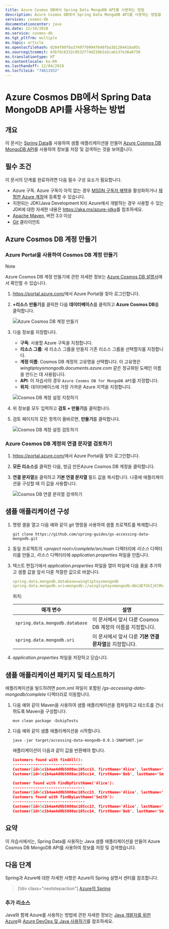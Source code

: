 ```yaml
---
title: Azure Cosmos DB에서 Spring Data MongoDB API를 사용하는 방법
description: Azure Cosmos DB에서 Spring Data MongoDB API를 사용하는 방법을 알아보세요.
services: cosmos-db
documentationcenter: java
ms.date: 12/19/2018
ms.service: cosmos-db
ms.tgt_pltfrm: multiple
ms.topic: article
ms.openlocfilehash: 0284f89f6a37497709947649fba3b1284416a95c
ms.sourcegitcommit: b3b7dc6332c0532f74d210b2a5cab137e38a6750
ms.translationtype: HT
ms.contentlocale: ko-KR
ms.lasthandoff: 12/04/2019
ms.locfileid: "74811932"
---
```

# <a name="how-to-use-spring-data-mongodb-api-with-azure-cosmos-db"></a>Azure Cosmos DB에서 Spring Data MongoDB API를 사용하는 방법

## <a name="overview"></a>개요

이 문서는 [Spring Data]를 사용하여 샘플 애플리케이션을 만들어 [Azure Cosmos DB MongoDB API](/azure/cosmos-db/mongodb-introduction)를 사용하여 정보를 저장 및 검색하는 것을 보여줍니다.

## <a name="prerequisites"></a>필수 조건

이 문서의 단계를 완료하려면 다음 필수 구성 요소가 필요합니다.

* Azure 구독. Azure 구독이 아직 없는 경우 [MSDN 구독자 혜택]을 활성화하거나 [체험판 Azure 계정]에 등록할 수 있습니다.
* 지원되는 JDK(Java Development Kit) Azure에서 개발하는 경우 사용할 수 있는 JDK에 대한 자세한 내용은 <https://aka.ms/azure-jdks>를 참조하세요.
* [Apache Maven](http://maven.apache.org/), 버전 3.0 이상
* [Git](https://git-scm.com/downloads) 클라이언트

## <a name="create-an-azure-cosmos-db-account"></a>Azure Cosmos DB 계정 만들기

### <a name="create-a-cosmos-db-account-using-the-azure-portal"></a>Azure Portal을 사용하여 Cosmos DB 계정 만들기

> [!NOTE]
> 
> Azure Cosmos DB 계정 만들기에 관한 자세한 정보는 [Azure Cosmos DB 설명서](/azure/cosmos-db/)에서 확인할 수 있습니다.

1. <https://portal.azure.com/>에서 Azure Portal을 찾아 로그인합니다.

1. **+리소스 만들기**를 클릭한 다음 **데이터베이스**를 클릭하고 **Azure Cosmos DB**를 클릭합니다.

   ![Azure Cosmos DB 계정 만들기][COSMOSDB01]

1. 다음 정보를 지정합니다.

   - **구독**: 사용할 Azure 구독을 지정합니다.
   - **리소스 그룹**: 새 리소스 그룹을 만들지 기존 리소스 그룹을 선택할지를 지정합니다.
   - **계정 이름**: Cosmos DB 계정의 고유명을 선택합니다. 이 고유명은 *wingtiptoysmongodb.documents.azure.com* 같은 정규화된 도메인 이름을 만드는 데 사용됩니다.
   - **API**: 이 자습서의 경우 `Azure Cosmos DB for MongoDB API`를 지정합니다.
   - **위치**: 데이터베이스에 가장 가까운 Azure 지역을 지정합니다.

   ![Cosmos DB 계정 설정 지정하기][COSMOSDB02]
   
1. 위 정보를 모두 입력하고 **검토 + 만들기**를 클릭합니다.

1. 검토 페이지의 모든 항목이 올바르면, **만들기**를 클릭합니다.

   ![Cosmos DB 계정 설정 검토하기][COSMOSDB03]

### <a name="retrieve-the-connection-string-for-your-azure-cosmos-db-account"></a>Azure Cosmos DB 계정의 연결 문자열 검토하기

1. <https://portal.azure.com/>에서 Azure Portal을 찾아 로그인합니다.

1. **모든 리소스**를 클릭한 다음, 방금 만든Azure Cosmos DB 계정을 클릭합니다.

1. **연결 문자열**을 클릭하고 **기본 연결 문자열** 필드 값을 복사합니다. 나중에 애플리케이션을 구성할 때 이 값을 사용합니다.

   ![Cosmos DB 연결 문자열 검색하기][COSMOSDB06]

## <a name="configure-the-sample-application"></a>샘플 애플리케이션 구성

1. 명령 셸을 열고 다음 예와 같이 git 명령을 사용하여 샘플 프로젝트를 복제합니다.

   ```shell
   git clone https://github.com/spring-guides/gs-accessing-data-mongodb.git
   ```

1. 동일 프로젝트의 *&lt;project root&gt;/complete/src/main* 디렉터리에 *리소스* 디렉터리를 만들고, *리소스* 디렉터리에 *application.properties* 파일을 만듭니다.

1. 텍스트 편집기에서 *application.properties* 파일을 열어 파일에 다음 줄을 추가하고 샘플 값을 앞서 다룬 적절한 값으로 바꿉니다.

   ```yaml
   spring.data.mongodb.database=wingtiptoysmongodb
   spring.data.mongodb.uri=mongodb://wingtiptoysmongodb:AbCdEfGhIjKlMnOpQrStUvWxYz==@wingtiptoysmongodb.documents.azure.com:10255/?ssl=true&replicaSet=globaldb
   ```
   위치:

   | 매개 변수 | 설명 |
   |---|---|
   | `spring.data.mongodb.database` | 이 문서에서 앞서 다룬 Cosmos DB 계정의 이름을 지정합니다. |
   | `spring.data.mongodb.uri` | 이 문서에서 앞서 다룬 **기본 연결 문자열**을 지정합니다. |

1. *application.properties* 파일을 저장하고 닫습니다.

## <a name="package-and-test-the-sample-application"></a>샘플 애플리케이션 패키지 및 테스트하기

애플리케이션을 빌드하려면 pom.xml 파일이 포함된 */gs-accessing-data-mongodb/complete* 디렉터리로 이동합니다.

1. 다음 예와 같이 Maven을 사용하여 샘플 애플리케이션을 컴파일하고 테스트를 건너뛰도록 Maven을 구성합니다.

   ```shell
   mvn clean package -DskipTests
   ```

1. 다음 예와 같이 샘플 애플리케이션을 시작합니다.

   ```shell
   java -jar target/accessing-data-mongodb-0.0.1-SNAPSHOT.jar
   ```
    
   애플리케이션이 다음과 같이 값을 반환해야 합니다.

   ```json
   Customers found with findAll():
   -------------------------------
   Customer[id=5c1b4ae4d0b5080ac105cc13, firstName='Alice', lastName='Smith']
   Customer[id=5c1b4ae4d0b5080ac105cc14, firstName='Bob', lastName='Smith']
   
   Customer found with findByFirstName('Alice'):
   --------------------------------
   Customer[id=5c1b4ae4d0b5080ac105cc13, firstName='Alice', lastName='Smith']
   Customers found with findByLastName('Smith'):
   --------------------------------
   Customer[id=5c1b4ae4d0b5080ac105cc13, firstName='Alice', lastName='Smith']
   Customer[id=5c1b4ae4d0b5080ac105cc14, firstName='Bob', lastName='Smith']
   ```

## <a name="summary"></a>요약

이 자습서에서는, Spring Data를 사용하는 Java 샘플 애플리케이션을 만들어 Azure Cosmos DB MongoDB API를 사용하여 정보를 저장 및 검색했습니다.

## <a name="next-steps"></a>다음 단계

Spring과 Azure에 대한 자세한 사항은 Azure의 Spring 설명서 센터를 참조합니다.

> [!div class="nextstepaction"]
> [Azure의 Spring](/azure/java/spring-framework)

### <a name="additional-resources"></a>추가 리소스

Java와 함께 Azure를 사용하는 방법에 관한 자세한 정보는 [Java 개발자를 위한 Azure]와 [Azure DevOps 및 Java 사용하기]를 참조하세요.

<!-- URL List -->

[Java 개발자를 위한 Azure]: /azure/java/
[체험판 Azure 계정]: https://azure.microsoft.com/pricing/free-trial/
[Azure DevOps 및 Java 사용하기]: /azure/devops/
[MSDN 구독자 혜택]: https://azure.microsoft.com/pricing/member-offers/msdn-benefits-details/
[Spring Boot]: http://projects.spring.io/spring-boot/
[Spring Data]: https://spring.io/projects/spring-data
[Spring Initializr]: https://start.spring.io/
[Spring Framework]: https://spring.io/

<!-- IMG List -->

[COSMOSDB01]: media/configure-spring-data-mongodb-with-cosmos-db/create-cosmos-db-01.png
[COSMOSDB02]: media/configure-spring-data-mongodb-with-cosmos-db/create-cosmos-db-02.png
[COSMOSDB03]: media/configure-spring-data-mongodb-with-cosmos-db/create-cosmos-db-03.png
[COSMOSDB04]: media/configure-spring-data-mongodb-with-cosmos-db/create-cosmos-db-04.png
[COSMOSDB06]: media/configure-spring-data-mongodb-with-cosmos-db/create-cosmos-db-06.png
